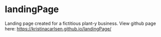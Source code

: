 # landingPage
Landing page created for a fictitious plant-y business.
View github page here: https://kristinacarlsen.github.io/landingPage/
